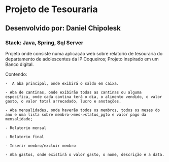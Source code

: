 # Projeto de Tesouraria 
## Desenvolvido por: Daniel Chipolesk
### Stack: Java, Spring, Sql Server

Projeto onde consiste numa aplicação web sobre relatorio de tesouraria do departamento de adolescentes da IP Coqueiros;
Projeto inspirado em um Banco digital.

Contendo:

    -  A aba principal, onde exibirá o saldo em caixa.

    - Aba de cantinas, onde exibirão todas as cantinas ou alguma específica, onde cada cantina terá o dia, o alimento vendido, o valor gasto, o valor total arrecadado, lucro e anotações.

    - Aba mensalidades, onde haverão todos os membros, todos os meses do ano e uma lista sobre membro->mes->status_pgto e valor pago da mensalidade;

    - Relatorio mensal

    - Relatorio final

    - Inserir membro/excluir membro

    - Aba gastos, onde existirá o valor gasto, o nome, descrição e a data.
